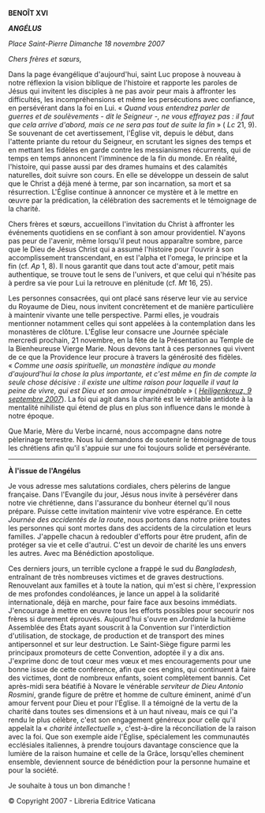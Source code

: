 **BENOÎT XVI**

***ANGÉLUS***

*Place Saint-Pierre* *Dimanche 18 novembre 2007*

*Chers frères et sœurs,*

Dans la page évangélique d'aujourd'hui, saint Luc propose à nouveau à notre réflexion la vision biblique de l'histoire et rapporte les paroles de Jésus qui invitent les disciples à ne pas avoir peur mais à affronter les difficultés, les incompréhensions et même les persécutions avec confiance, en persévérant dans la foi en Lui. « *Quand vous entendrez parler de guerres et de soulèvements - dit le Seigneur -, ne vous effrayez pas : il faut que cela arrive d'abord, mais ce ne sera pas tout de suite la fin* » ( *Lc* 21, 9). Se souvenant de cet avertissement, l'Église vit, depuis le début, dans l'attente priante du retour du Seigneur, en scrutant les signes des temps et en mettant les fidèles en garde contre les messianismes récurrents, qui de temps en temps annoncent l'imminence de la fin du monde. En réalité, l'histoire, qui passe aussi par des drames humains et des calamités naturelles, doit suivre son cours. En elle se développe un dessein de salut que le Christ a déjà mené à terme, par son incarnation, sa mort et sa résurrection. L'Église continue à annoncer ce mystère et à le mettre en œuvre par la prédication, la célébration des sacrements et le témoignage de la charité.

Chers frères et sœurs, accueillons l'invitation du Christ à affronter les événements quotidiens en se confiant à son amour providentiel. N'ayons pas peur de l'avenir, même lorsqu'il peut nous apparaître sombre, parce que le Dieu de Jésus Christ qui a assumé l'histoire pour l'ouvrir à son accomplissement transcendant, en est l'alpha et l'omega, le principe et la fin (cf. *Ap* 1, 8). Il nous garantit que dans tout acte d'amour, petit mais authentique, se trouve tout le sens de l'univers, et que celui qui n'hésite pas à perdre sa vie pour Lui la retrouve en plénitude (cf. *Mt* 16, 25).

Les personnes consacrées, qui ont placé sans réserve leur vie au service du Royaume de Dieu, nous invitent concrètement et de manière particulière à maintenir vivante une telle perspective. Parmi elles, je voudrais mentionner notamment celles qui sont appelées à la contemplation dans les monastères de clôture. L'Église leur consacre une Journée spéciale mercredi prochain, 21 novembre, en la fête de la Présentation au Temple de la Bienheureuse Vierge Marie. Nous devons tant à ces personnes qui vivent de ce que la Providence leur procure à travers la générosité des fidèles. « *Comme une oasis spirituelle, un monastère indique au monde d'aujourd'hui la chose la plus importante, et c'est même en fin de compte la seule chose décisive : il existe une ultime raison pour laquelle il vaut la peine de vivre, qui est Dieu et son amour impénétrable* » ( *[Heiligenkreuz, 9 septembre 2007](http://w2.vatican.va/content/benedict-xvi/fr/speeches/2007/september/documents/hf_ben-xvi_spe_20070909_heiligenkreuz.html)*). La foi qui agit dans la charité est le véritable antidote à la mentalité nihiliste qui étend de plus en plus son influence dans le monde à notre époque.

Que Marie, Mère du Verbe incarné, nous accompagne dans notre pèlerinage terrestre. Nous lui demandons de soutenir le témoignage de tous les chrétiens afin qu'il s'appuie sur une foi toujours solide et persévérante.

* * *

**À l'issue de l'Angélus**

Je vous adresse mes salutations cordiales, chers pèlerins de langue française. Dans l'Evangile du jour, Jésus nous invite à persévérer dans notre vie chrétienne, dans l'assurance du bonheur éternel qu'il nous prépare. Puisse cette invitation maintenir vive votre espérance. En cette *Journée des accidentés de la route*, nous portons dans notre prière toutes les personnes qui sont mortes dans des accidents de la circulation et leurs familles. J'appelle chacun à redoubler d'efforts pour être prudent, afin de protéger sa vie et celle d'autrui. C'est un devoir de charité les uns envers les autres. Avec ma Bénédiction apostolique.

Ces derniers jours, un terrible cyclone a frappé le sud du *Bangladesh*, entraînant de très nombreuses victimes et de graves destructions. Renouvelant aux familles et à toute la nation, qui m'est si chère, l'expression de mes profondes condoléances, je lance un appel à la solidarité internationale, déjà en marche, pour faire face aux besoins immédiats. J'encourage à mettre en œuvre tous les efforts possibles pour secourir nos frères si durement éprouvés.
Aujourd'hui s'ouvre en *Jordanie* la huitième Assemblée des États ayant souscrit à la Convention sur l'interdiction d'utilisation, de stockage, de production et de transport des mines antipersonnel et sur leur destruction. Le Saint-Siège figure parmi les principaux promoteurs de cette Convention, adoptée il y a dix ans. J'exprime donc de tout cœur mes vœux et mes encouragements pour une bonne issue de cette conférence, afin que ces engins, qui continuent à faire des victimes, dont de nombreux enfants, soient complètement bannis.
Cet après-midi sera béatifié à Novare le vénérable *serviteur de Dieu Antonio Rosmini*, grande figure de prêtre et homme de culture éminent, animé d'un amour fervent pour Dieu et pour l'Église. Il a témoigné de la vertu de la charité dans toutes ses dimensions et à un haut niveau, mais ce qui l'a rendu le plus célèbre, c'est son engagement généreux pour celle qu'il appelait la « *charité intellectuelle* », c'est-à-dire la réconciliation de la raison avec la foi. Que son exemple aide l'Église, spécialement les communautés ecclésiales italiennes, à prendre toujours davantage conscience que la lumière de la raison humaine et celle de la Grâce, lorsqu'elles cheminent ensemble, deviennent source de bénédiction pour la personne humaine et pour la société.

Je souhaite à tous un bon dimanche !

© Copyright 2007 - Libreria Editrice Vaticana